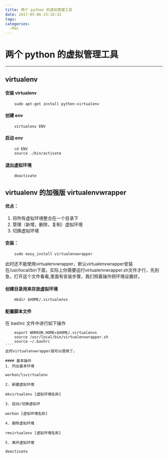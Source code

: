 ```yaml
---
title: 两个 python 的虚拟管理工具
date: 2017-05-06 23:18:33
tags:
categories:
  -Mac
---
```




# 两个 python 的虚拟管理工具

<hr>

## virtualenv

#### 安装 virtualenv
```
    sudo apt-get install python-virtualenv
```
#### 创建 env
```
    virtualenv ENV
```
#### 启动 env
```
    cd ENV
    source ./bin/activate
```

#### 退出虚拟环境
```
    deactivate
```

## virtualenv 的加强版 virtualenvwrapper

#### 优点：
1. 将所有虚拟环境整合在一个目录下
2. 管理（新增，删除，复制）虚拟环境
3. 切换虚拟环境

#### 安装：
```
    sudo easy_install virtualenvwrapper  
```
此时还不能使用virtualenvwrapper，默认virtualenvwrapper安装在/usr/local/bin下面，实际上你需要运行virtualenvwrapper.sh文件才行，先别急，打开这个文件看看,里面有安装步骤，我们照着操作把环境设置好。


#### 创建目录用来存放虚拟环境

```
    mkdir $HOME/.virtualenvs
```

#### 配置脚本文件

在 bashrc 文件中进行如下操作
```
    export WORKON_HOME=$HOME/.virtualenvs
    source /usr/local/bin/virtualenvwrapper.sh
    source ~/.bashrc
​````
此时virtualenvwrapper就可以使用了。

#### 基本操作
1. 列出基本环境
```
    workon/lsvirtualenv
```
2. 新建虚拟环境
```
    mkvirtualenv [虚拟环境名称]
```
3. 启动/切换虚拟环
```
    workon [虚拟环境名称]
```
4. 删除虚拟环境
```
    rmvirtualenv [虚拟环境名称]
```
5. 离开虚拟环境
```
    deactivate
```

```